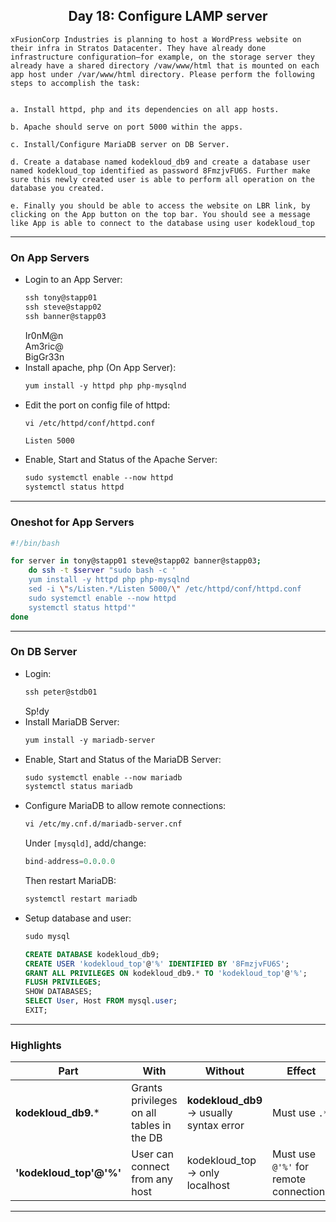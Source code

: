 ## <center> Day 18: Configure LAMP server

```
xFusionCorp Industries is planning to host a WordPress website on their infra in Stratos Datacenter. They have already done infrastructure configuration—for example, on the storage server they already have a shared directory /vaw/www/html that is mounted on each app host under /var/www/html directory. Please perform the following steps to accomplish the task:


a. Install httpd, php and its dependencies on all app hosts.

b. Apache should serve on port 5000 within the apps.

c. Install/Configure MariaDB server on DB Server.

d. Create a database named kodekloud_db9 and create a database user named kodekloud_top identified as password 8FmzjvFU6S. Further make sure this newly created user is able to perform all operation on the database you created.

e. Finally you should be able to access the website on LBR link, by clicking on the App button on the top bar. You should see a message like App is able to connect to the database using user kodekloud_top
```

---

### On App Servers

- Login to an App Server:
    ```apache
    ssh tony@stapp01
    ssh steve@stapp02
    ssh banner@stapp03
    ```
    Ir0nM@n  
    Am3ric@  
    BigGr33n
- Install apache, php (On App Server):
    ```apache
    yum install -y httpd php php-mysqlnd
    ```
    <!-- sudo yum install ncurses -> Install terminal clear -->
- Edit the port on config file of httpd:
    ```apache
    vi /etc/httpd/conf/httpd.conf
    ```
    ```
    Listen 5000
    ```
- Enable, Start and Status of the Apache Server:
    ```apache
    sudo systemctl enable --now httpd
    systemctl status httpd
    ```

---

### Oneshot for App Servers

```sh
#!/bin/bash

for server in tony@stapp01 steve@stapp02 banner@stapp03;
    do ssh -t $server "sudo bash -c '
    yum install -y httpd php php-mysqlnd
    sed -i \"s/Listen.*/Listen 5000/\" /etc/httpd/conf/httpd.conf
    sudo systemctl enable --now httpd
    systemctl status httpd'"
done
```

---

### On DB Server

- Login:
    ```apache
    ssh peter@stdb01
    ```
    Sp!dy
- Install MariaDB Server:
    ```apache
    yum install -y mariadb-server
    ```
<!-- - Get mysql user:
    ```apache
    cat /etc/passwd
    ```
    ```
    [REDACTED]
    mysql:x:27:27:MySQL Server:/var/lib/mysql:/sbin/nologin
    ``` -->
- Enable, Start and Status of the MariaDB Server:
    ```apache
    sudo systemctl enable --now mariadb
    systemctl status mariadb
    ```
- Configure MariaDB to allow remote connections:
    ```apache
    vi /etc/my.cnf.d/mariadb-server.cnf
    ```
    Under `[mysqld]`, add/change:
    ```sql
    bind-address=0.0.0.0
    ```
    Then restart MariaDB:
    ```apache
    systemctl restart mariadb
    ```
- Setup database and user:
    ```apache
    sudo mysql
    ```
    ```sql
    CREATE DATABASE kodekloud_db9;
    CREATE USER 'kodekloud_top'@'%' IDENTIFIED BY '8FmzjvFU6S';
    GRANT ALL PRIVILEGES ON kodekloud_db9.* TO 'kodekloud_top'@'%';
    FLUSH PRIVILEGES;
    SHOW DATABASES;
    SELECT User, Host FROM mysql.user;
    EXIT;
    ```

---

### Highlights

| Part                     | With                                   | Without                                 | Effect                                             |
|--------------------------|----------------------------------------|----------------------------------------|--------------------------------------------------|
| **kodekloud_db9.***          | Grants privileges on all tables in the DB | **kodekloud_db9** → usually syntax error  | Must use `.*`                                    |
| **'kodekloud_top'@'%'**      | User can connect from any host         | kodekloud_top → only localhost         | Must use `@'%'` for remote connections          |

---